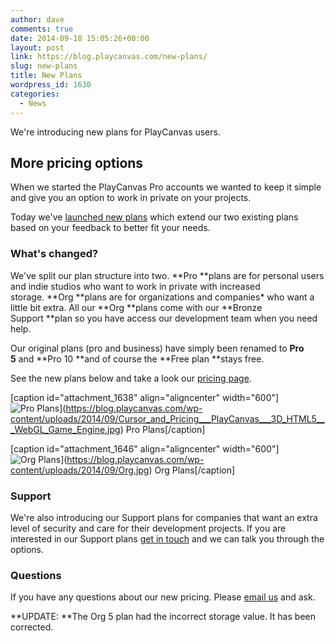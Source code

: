 ```yaml
---
author: dave
comments: true
date: 2014-09-18 15:05:26+00:00
layout: post
link: https://blog.playcanvas.com/new-plans/
slug: new-plans
title: New Plans
wordpress_id: 1630
categories:
  - News
---
```


We're introducing new plans for PlayCanvas users.

## More pricing options

When we started the PlayCanvas Pro accounts we wanted to keep it simple and give you an option to work in private on your projects.

Today we've [launched new plans](https://playcanvas.com/plans) which extend our two existing plans based on your feedback to better fit your needs.

### What's changed?

We've split our plan structure into two. **Pro **plans are for personal users and indie studios who want to work in private with increased storage. **Org **plans are for organizations and companies\* who want a little bit extra. All our **Org **plans come with our **Bronze Support **plan so you have access our development team when you need help.

Our original plans (pro and business) have simply been renamed to **Pro 5** and **Pro 10 **and of course the **Free plan **stays free.

See the new plans below and take a look our [pricing page](https://playcanvas.com/plans).

[caption id="attachment_1638" align="aligncenter" width="600"]![Pro Plans](https://blog.playcanvas.com/wp-content/uploads/2014/09/Cursor_and_Pricing___PlayCanvas___3D_HTML5___WebGL_Game_Engine.jpg)](https://blog.playcanvas.com/wp-content/uploads/2014/09/Cursor_and_Pricing___PlayCanvas___3D_HTML5___WebGL_Game_Engine.jpg) Pro Plans[/caption]

[caption id="attachment_1646" align="aligncenter" width="600"]![Org Plans](https://blog.playcanvas.com/wp-content/uploads/2014/09/Org.jpg)](https://blog.playcanvas.com/wp-content/uploads/2014/09/Org.jpg) Org Plans[/caption]

### Support

We're also introducing our Support plans for companies that want an extra level of security and care for their development projects. If you are interested in our Support plans [get in touch](mailto://sales@playcanvas.com) and we can talk you through the options.

### Questions

If you have any questions about our new pricing. Please [email us](mailto://support@playcanvas.com) and ask.

**UPDATE: **The Org 5 plan had the incorrect storage value. It has been corrected.

